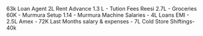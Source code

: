 63k Loan Agent
2L Rent Advance
1.3 L - Tution Fees Reesi
2.7L - Groceries
60K - Murmura Setup
1.14 - Murmura Machine
Salaries - 4L
Loans EMI - 2.5L
Amex - 72K
Last Months salary & expenses - 7L
Cold Store Shiftings- 40k

